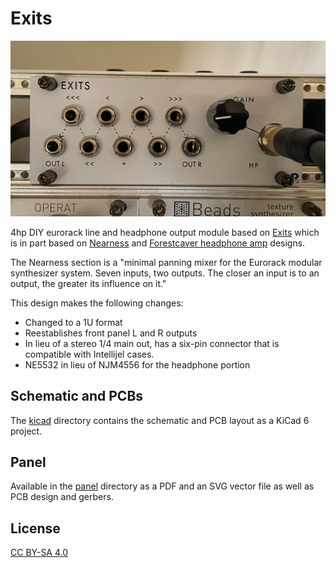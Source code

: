 # Exits
![exits](/images/Exits%201U%20Panel.jpg)

4hp DIY eurorack line and headphone output module based on [Exits](https://github.com/ramphands/Exits) which is in part based on [Nearness](https://github.com/sarnesjo/nearness) and [Forestcaver headphone amp](https://github.com/forestcaver/Analog-Voice/tree/master/AJH_Headphone_Amp) designs. 

The Nearness section is a "minimal panning mixer for the Eurorack modular synthesizer system. Seven inputs, two outputs. The closer an input is to an output, the greater its influence on it."  

This design makes the following changes:
- Changed to a 1U format
- Reestablishes front panel L and R outputs
- In lieu of a stereo 1/4 main out, has a six-pin connector that is compatible with Intellijel cases.
- NE5532 in lieu of NJM4556 for the headphone portion



## Schematic and PCBs

The [kicad](Kicad) directory contains the schematic and PCB layout as a KiCad 6 project.

## Panel

Available in the [panel](Panel) directory as a PDF and an SVG vector file as well as PCB design and gerbers.

## License

[CC BY-SA 4.0](http://creativecommons.org/licenses/by-sa/4.0/)

